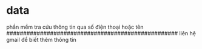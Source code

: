 # data
phần mềm tra cứu thông tin qua số điện thoại hoặc tên
###################################################
liên hệ gmail để biết thêm thông tin
